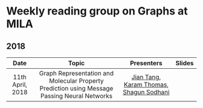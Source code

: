 # Weekly reading group on Graphs at MILA

## 2018

|       Date       | Topic | Presenters | Slides |
|:----------------:|:----------------------------------------:|:----------:|:------:|
| 11th April, 2018 | Graph Representation and Molecular Property Prediction using Message Passing Neural Networks |  [Jian Tang](https://sites.google.com/site/pkujiantang/), [Karam Thomas](), [Shagun Sodhani](https://shagunsodhani.in/)|  |
